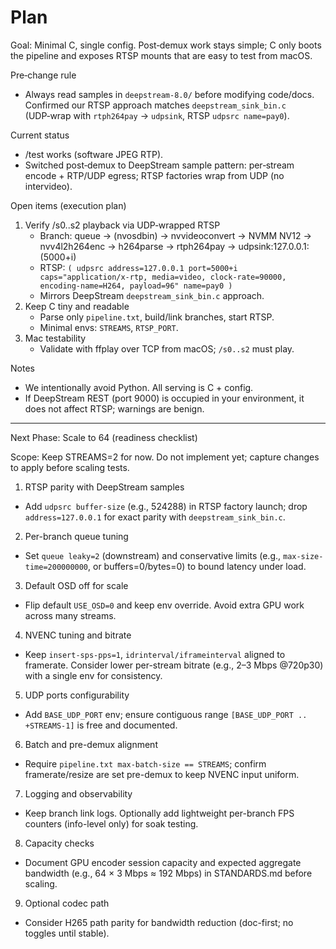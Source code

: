 # Plan

Goal: Minimal C, single config. Post‑demux work stays simple; C only boots the pipeline and exposes RTSP mounts that are easy to test from macOS.

Pre‑change rule
- Always read samples in `deepstream-8.0/` before modifying code/docs. Confirmed our RTSP approach matches `deepstream_sink_bin.c` (UDP‑wrap with `rtph264pay` → `udpsink`, RTSP `udpsrc name=pay0`).

Current status
- /test works (software JPEG RTP).
- Switched post‑demux to DeepStream sample pattern: per‑stream encode + RTP/UDP egress; RTSP factories wrap from UDP (no intervideo).

Open items (execution plan)
1) Verify /s0..s2 playback via UDP‑wrapped RTSP
   - Branch: queue → (nvosdbin) → nvvideoconvert → NVMM NV12 → nvv4l2h264enc → h264parse → rtph264pay → udpsink:127.0.0.1:(5000+i)
   - RTSP: `( udpsrc address=127.0.0.1 port=5000+i caps="application/x-rtp, media=video, clock-rate=90000, encoding-name=H264, payload=96" name=pay0 )`
   - Mirrors DeepStream `deepstream_sink_bin.c` approach.
2) Keep C tiny and readable
   - Parse only `pipeline.txt`, build/link branches, start RTSP.
   - Minimal envs: `STREAMS`, `RTSP_PORT`.
3) Mac testability
   - Validate with ffplay over TCP from macOS; `/s0..s2` must play.

Notes
- We intentionally avoid Python. All serving is C + config.
- If DeepStream REST (port 9000) is occupied in your environment, it does not affect RTSP; warnings are benign.

---

Next Phase: Scale to 64 (readiness checklist)

Scope: Keep STREAMS=2 for now. Do not implement yet; capture changes to apply before scaling tests.

1) RTSP parity with DeepStream samples
- Add `udpsrc buffer-size` (e.g., 524288) in RTSP factory launch; drop `address=127.0.0.1` for exact parity with `deepstream_sink_bin.c`.

2) Per-branch queue tuning
- Set `queue leaky=2` (downstream) and conservative limits (e.g., `max-size-time=200000000`, or buffers=0/bytes=0) to bound latency under load.

3) Default OSD off for scale
- Flip default `USE_OSD=0` and keep env override. Avoid extra GPU work across many streams.

4) NVENC tuning and bitrate
- Keep `insert-sps-pps=1`, `idrinterval/iframeinterval` aligned to framerate. Consider lower per-stream bitrate (e.g., 2–3 Mbps @720p30) with a single env for consistency.

5) UDP ports configurability
- Add `BASE_UDP_PORT` env; ensure contiguous range `[BASE_UDP_PORT .. +STREAMS-1]` is free and documented.

6) Batch and pre-demux alignment
- Require `pipeline.txt max-batch-size == STREAMS`; confirm framerate/resize are set pre-demux to keep NVENC input uniform.

7) Logging and observability
- Keep branch link logs. Optionally add lightweight per-branch FPS counters (info-level only) for soak testing.

8) Capacity checks
- Document GPU encoder session capacity and expected aggregate bandwidth (e.g., 64 × 3 Mbps ≈ 192 Mbps) in STANDARDS.md before scaling.

9) Optional codec path
- Consider H265 path parity for bandwidth reduction (doc-first; no toggles until stable).
